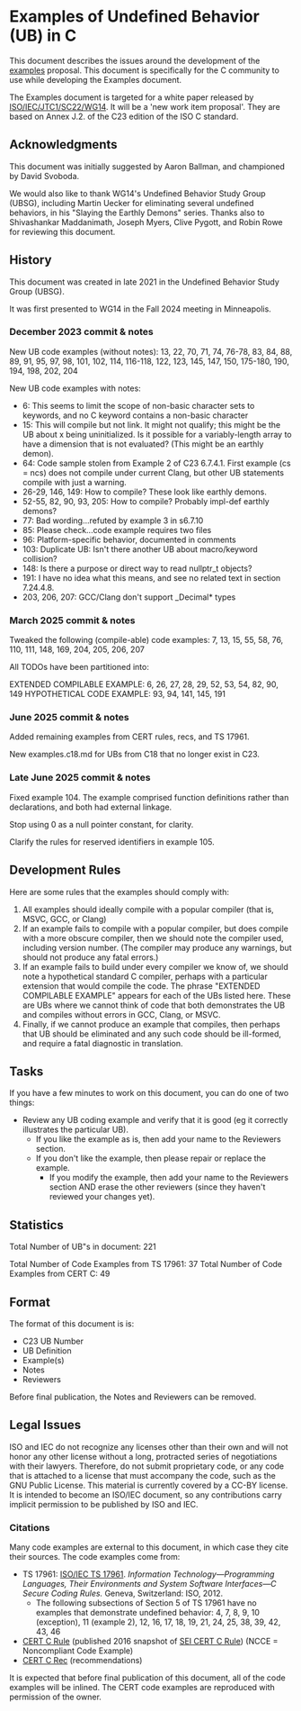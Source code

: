 # Examples of Undefined Behavior (UB) in C

This document describes the issues around the development of the [examples](./examples.md) proposal. This document is specifically for the C community to use while developing the Examples document.

The Examples document is targeted for a white paper released by [ISO/IEC/JTC1/SC22/WG14](https://www.open-std.org/jtc1/sc22/wg14/). It will be a 'new work item proposal'. They are based on Annex J.2. of the C23 edition of the ISO C standard.

## Acknowledgments

This document was initially suggested by Aaron Ballman, and championed by David Svoboda.

We would also like to thank WG14's Undefined Behavior Study Group (UBSG), including Martin Uecker for eliminating several undefined behaviors, in his "Slaying the Earthly Demons" series.  Thanks also to Shivashankar Maddanimath, Joseph Myers, Clive Pygott, and Robin Rowe for reviewing this document.

## History

This document was created in late 2021 in the Undefined Behavior Study Group (UBSG). 

It was first presented to WG14 in the Fall 2024 meeting in Minneapolis.

### December 2023 commit & notes

New UB code examples (without notes): 13, 22, 70, 71, 74, 76-78, 83, 84, 88, 89, 91, 95, 97, 98, 101, 102, 114, 116-118, 122, 123, 145, 147, 150, 175-180, 190, 194, 198, 202, 204

New UB code examples with notes:

 * 6: This seems to limit the scope of non-basic character sets to keywords, and no C keyword contains a non-basic character
 * 15: This will compile but not link. It might not qualify; this might be the UB about x being uninitialized.  Is it possible for a variably-length array to have a dimension that is not evaluated?  (This might be an earthly demon).
 * 64: Code sample stolen from Example 2 of C23 6.7.4.1. First example (cs = ncs) does not compile under current Clang, but other UB statements compile with just a warning.
 * 26-29, 146, 149: How to compile?  These look like earthly demons.
 * 52-55, 82, 90, 93, 205: How to compile?  Probably impl-def earthly demons?
 * 77: Bad wording...refuted by example 3 in s6.7.10
 * 85: Please check...code example requires two files
 * 96: Platform-specific behavior, documented in comments
 * 103: Duplicate UB: Isn't there another UB about macro/keyword collision?
 * 148: Is there a purpose or direct way to read nullptr_t objects?
 * 191: I have no idea what this means, and see no related text in section 7.24.4.8.
 * 203, 206, 207: GCC/Clang don't support _Decimal* types
 

### March 2025 commit & notes

Tweaked the following (compile-able) code examples: 7, 13, 15, 55, 58, 76, 110, 111, 148, 169, 204, 205, 206, 207

All TODOs have been partitioned into:

EXTENDED COMPILABLE EXAMPLE: 6, 26, 27, 28, 29, 52, 53, 54, 82, 90, 149
HYPOTHETICAL CODE EXAMPLE: 93, 94, 141, 145, 191

### June 2025 commit & notes

Added remaining examples from CERT rules, recs, and TS 17961.

New examples.c18.md for UBs from C18 that no longer exist in C23.

### Late June 2025 commit & notes

Fixed example 104. The example comprised function definitions rather than
declarations, and both had external linkage.

Stop using 0 as a null pointer constant, for clarity.

Clarify the rules for reserved identifiers in example 105.

## Development Rules

Here are some rules that the examples should comply with:

1. All examples should ideally compile with a popular compiler (that is, MSVC, GCC, or Clang)
1. If an example fails to compile with a popular compiler, but does compile with a more obscure compiler, then we should note the compiler used, including version number.  (The compiler may produce any warnings, but should not produce any fatal errors.)
1. If an example fails to build under every compiler we know of, we should note a hypothetical standard C compiler, perhaps with a particular extension that would compile the code.  The phrase "EXTENDED COMPILABLE EXAMPLE" appears for each of the UBs listed here. These are UBs where we cannot think of code that both demonstrates the UB and compiles without errors in GCC, Clang, or MSVC.
1. Finally, if we cannot produce an example that compiles, then perhaps that UB should be eliminated and any such code should be ill-formed, and require a fatal diagnostic in translation.

## Tasks

If you have a few minutes to work on this document, you can do one of two things:

 * Review any UB coding example and verify that it is good (eg it correctly illustrates the particular UB).
   * If you like the example as is, then add your name to the Reviewers section.
   * If you don't like the example, then please repair or replace the example.
     * If you modify the example, then add your name to the Reviewers section AND erase the other reviewers (since they haven't reviewed your changes yet).

## Statistics

Total Number of UB"s in document: 221

Total Number of Code Examples from TS 17961: 37
Total Number of Code Examples from CERT C: 49

## Format

The format of this document is is:

 * C23 UB Number
 * UB Definition
 * Example(s)
 * Notes
 * Reviewers

Before final publication, the Notes and Reviewers can be removed.

## Legal Issues

ISO and IEC do not recognize any licenses other than their own and will not honor any other license without a long, protracted series of negotiations with their lawyers. Therefore, do not submit proprietary code, or any code that is attached to a license that must accompany the code, such as the GNU Public License. This material is currently covered by a CC-BY license. It is intended to become an ISO/IEC document, so any contributions carry implicit permission to be published by ISO and IEC.

### Citations

Many code examples are external to this document, in which case they cite their sources. The code examples come from:

 * TS 17961: [ISO/IEC TS 17961](http://www.open-std.org/jtc1/sc22/wg14/www/docs/n1761.pdf). _Information Technology—Programming Languages, Their Environments and System Software Interfaces—C Secure Coding Rules._ Geneva, Switzerland: ISO, 2012.
   * The following subsections of Section 5 of TS 17961 have no examples that demonstrate undefined behavior: 4, 7, 8, 9, 10 (exception), 11 (example 2), 12, 16, 17, 18, 19, 21, 24, 25, 38, 39, 42, 43, 46
 * [CERT C Rule](https://resources.sei.cmu.edu/library/asset-view.cfm?assetID=454220) (published 2016 snapshot of [SEI CERT C Rule](https://wiki.sei.cmu.edu/confluence/display/c/2+Rules)) (NCCE = Noncompliant Code Example)
 * [CERT C Rec](https://wiki.sei.cmu.edu/confluence/display/c/3+Recommendations) (recommendations)

It is expected that before final publication of this document, all of the code examples will be inlined.
The CERT code examples are reproduced with permission of the owner.
